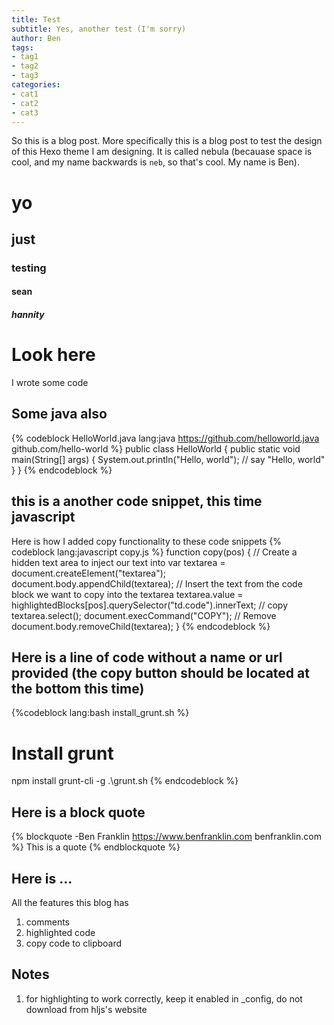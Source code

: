 ```yaml
---
title: Test
subtitle: Yes, another test (I'm sorry)
author: Ben
tags:
- tag1
- tag2
- tag3
categories:
- cat1
- cat2
- cat3
---
```


So this is a blog post. More specifically this is a blog post to test the design of this Hexo theme I am designing. It is called nebula (becauase space is cool, and my name backwards is ```neb```,
so that's cool. My name is Ben).

<!-- more -->

# yo 
## just
### testing
#### sean
##### hannity

# Look here
I wrote some code

## Some java also
{% codeblock HelloWorld.java lang:java https://github.com/helloworld.java github.com/hello-world %}
public class HelloWorld {
    public static void main(String[] args) {
        System.out.println("Hello, world"); // say "Hello, world"
    }
}
{% endcodeblock %}

## this is a another code snippet, this time javascript
Here is how I added copy functionality to these code snippets
{% codeblock lang:javascript copy.js %}
function copy(pos) {
    // Create a hidden text area to inject our text into
    var textarea = document.createElement("textarea");
    document.body.appendChild(textarea);
    // Insert the text from the code block we want to copy into the textarea
    textarea.value = highlightedBlocks[pos].querySelector("td.code").innerText;
    // copy
    textarea.select();
    document.execCommand("COPY");
    // Remove 
    document.body.removeChild(textarea);
}
{% endcodeblock %}

## Here is a line of code without a name or url provided (the copy button should be located at the bottom this time)
{%codeblock lang:bash install_grunt.sh %}
# Install grunt
npm install grunt-cli -g
.\grunt.sh
{% endcodeblock %}

## Here is a block quote
{% blockquote -Ben Franklin https://www.benfranklin.com benfranklin.com %}
This is a quote
{% endblockquote %}

## Here is ...
All the features this blog has
1. comments
2. highlighted code
3. copy code to clipboard

## Notes
1. for highlighting to work correctly, keep it enabled in _config, do not download from hljs's website